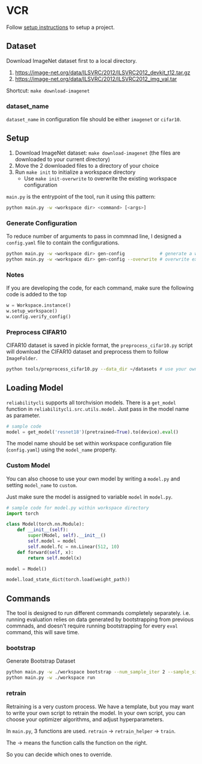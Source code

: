 # VCR

Follow [setup instructions](#setup) to setup a project.

## Dataset

Download ImageNet dataset first to a local directory.

1. https://image-net.org/data/ILSVRC/2012/ILSVRC2012_devkit_t12.tar.gz
2. https://image-net.org/data/ILSVRC/2012/ILSVRC2012_img_val.tar

Shortcut: `make download-imagenet`

### dataset_name

`dataset_name` in configuration file should be either `imagenet` or `cifar10`.

## Setup

1. Download ImageNet dataset: `make download-imagenet` (the files are downloaded to your current directory)
2. Move the 2 downloaded files to a directory of your choice
3. Run `make init` to initialize a workspace directory
    - Use `make init-overwrite` to overwrite the existing workspace configuration

`main.py` is the entrypoint of the tool, run it using this pattern:

```bash
python main.py -w <workspace dir> <command> [<args>]
```

### Generate Configuration

To reduce number of arguments to pass in commnad line, I designed a `config.yaml` file to contain the configurations. 

```bash
python main.py -w <workspace dir> gen-config             # generate a workspace and configuration template file
python main.py -w <workspace dir> gen-config --overwrite # overwrite existing configuration file
```


### Notes

If you are developing the code, for each command, make sure the following code is added to the top

```python
w = Workspace.instance()
w.setup_workspace()
w.config.verify_config()
```

### Preprocess CIFAR10

CIFAR10 dataset is saved in pickle format, the `preprocess_cifar10.py` script will download the CIFAR10 dataset and preprocess them to follow `ImageFolder`.

```bash
python tools/preprocess_cifar10.py --data_dir ~/datasets # use your own dataset directory
```

## Loading Model

`reliabilitycli` supports all torchvision models. There is a `get_model` function in `reliabilitycli.src.utils.model`. Just pass in the model name as parameter.

```python
# sample code
model = get_model('resnet18')(pretrained=True).to(device).eval()
```

The model name should be set within workspace configuration file (`config.yaml`) using the `model_name` property.

### Custom Model

You can also choose to use your own model by writing a `model.py` and setting `model_name` to `custom`.

Just make sure the model is assigned to variable `model` in `model.py`.

```python
# sample code for model.py within workspace directory
import torch

class Model(torch.nn.Module):
    def __init__(self):
        super(Model, self).__init__()
        self.model = model
        self.model.fc = nn.Linear(512, 10)
    def forward(self, x):
        return self.model(x)

model = Model()

model.load_state_dict(torch.load(weight_path))
```

## Commands

The tool is designed to run different commands completely separately. i.e. running evaluation relies on data generated by bootstrapping from previous commnads, and doesn't require running bootstrapping for every `eval` command, this will save time.

### bootstrap

Generate Bootstrap Dataset

```bash
python main.py -w ./workspace bootstrap --num_sample_iter 2 --sample_size 10 # generate boostrap images
python main.py -w ./workspace run                                            # run evaluation
```

### retrain

Retraining is a very custom process. We have a template, but you may want to write your own script to retrain the model. In your own script, you can choose your optimizer algorithms, and adjust hyperparameters.

In `main.py`, 3 functions are used. `retrain` -> `retrain_helper` -> `train`.

The -> means the function calls the function on the right.

So you can decide which ones to override.


